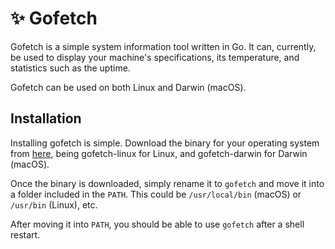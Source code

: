 # ✨ Gofetch

Gofetch is a simple system information tool written in Go.  It can, currently, be used to display your machine's specifications, its temperature, and statistics such as the uptime.

Gofetch can be used on both Linux and Darwin (macOS).

## Installation

Installing gofetch is simple.  Download the binary for your operating system from [here](https://github.com/Chiphyr/gofetch/releases), being gofetch-linux for Linux, and gofetch-darwin for Darwin (macOS).

Once the binary is downloaded, simply rename it to `gofetch` and move it into a folder included in the `PATH`.  This could be `/usr/local/bin` (macOS) or `/usr/bin` (Linux), etc.

After moving it into `PATH`, you should be able to use `gofetch` after a shell restart.
